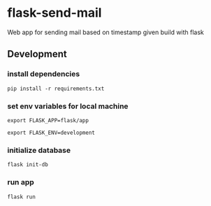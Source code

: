 # flask-send-mail
Web app for sending mail based on timestamp given build with flask

## Development
### install dependencies
``pip install -r requirements.txt``

### set env variables for local machine
``export FLASK_APP=flask/app``

``export FLASK_ENV=development``

### initialize database

``flask init-db``

### run app

``flask run``